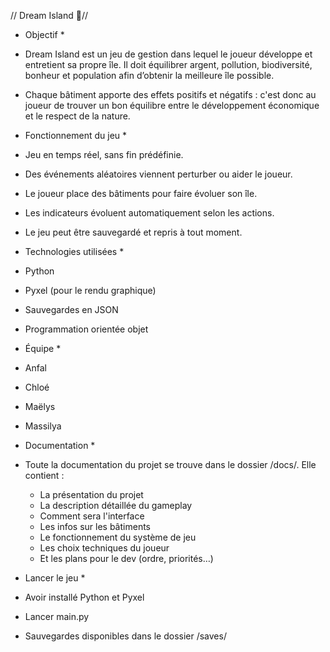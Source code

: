 // Dream Island 🌴//

* Objectif *

- Dream Island est un jeu de gestion dans lequel le joueur développe et entretient sa propre île.
Il doit équilibrer argent, pollution, biodiversité, bonheur et population afin d’obtenir la meilleure île possible.

- Chaque bâtiment apporte des effets positifs et négatifs : c'est donc au joueur de trouver un bon équilibre entre le développement économique et le respect de la nature.


* Fonctionnement du jeu *

- Jeu en temps réel, sans fin prédéfinie.

- Des événements aléatoires viennent perturber ou aider le joueur.

- Le joueur place des bâtiments pour faire évoluer son île.

- Les indicateurs évoluent automatiquement selon les actions.

- Le jeu peut être sauvegardé et repris à tout moment.


* Technologies utilisées *

- Python 

- Pyxel (pour le rendu graphique)

- Sauvegardes en JSON

- Programmation orientée objet


* Équipe *

- Anfal

- Chloé

- Maëlys

- Massilya


* Documentation *

- Toute la documentation du projet se trouve dans le dossier /docs/.
Elle contient :
 
	- La présentation du projet
	- La description détaillée du gameplay
	- Comment sera l'interface
	- Les infos sur les bâtiments
	- Le fonctionnement du système de jeu
	- Les choix techniques du joueur
	- Et les plans pour le dev (ordre, priorités…)


* Lancer le jeu *

- Avoir installé Python et Pyxel 

- Lancer main.py

- Sauvegardes disponibles dans le dossier /saves/
